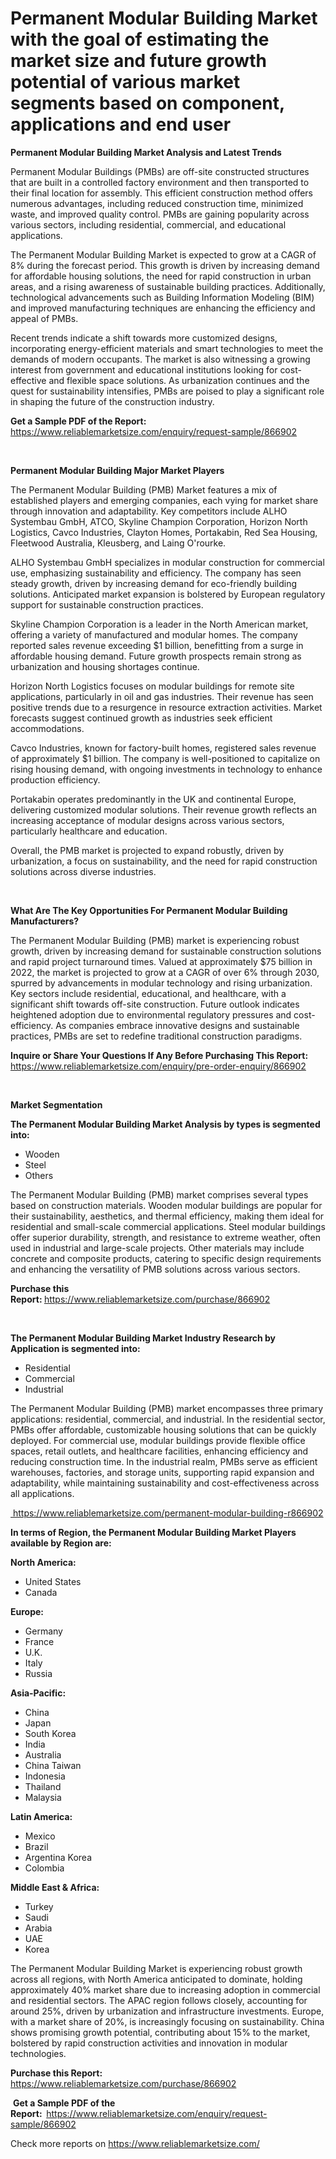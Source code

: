 <p><h1>Permanent Modular Building Market with the goal of estimating the market size and future growth potential of various market segments based on component, applications and end user</h1></p><p><strong>Permanent Modular Building Market Analysis and Latest Trends</strong></p>
<p><p>Permanent Modular Buildings (PMBs) are off-site constructed structures that are built in a controlled factory environment and then transported to their final location for assembly. This efficient construction method offers numerous advantages, including reduced construction time, minimized waste, and improved quality control. PMBs are gaining popularity across various sectors, including residential, commercial, and educational applications.</p><p>The Permanent Modular Building Market is expected to grow at a CAGR of 8% during the forecast period. This growth is driven by increasing demand for affordable housing solutions, the need for rapid construction in urban areas, and a rising awareness of sustainable building practices. Additionally, technological advancements such as Building Information Modeling (BIM) and improved manufacturing techniques are enhancing the efficiency and appeal of PMBs.</p><p>Recent trends indicate a shift towards more customized designs, incorporating energy-efficient materials and smart technologies to meet the demands of modern occupants. The market is also witnessing a growing interest from government and educational institutions looking for cost-effective and flexible space solutions. As urbanization continues and the quest for sustainability intensifies, PMBs are poised to play a significant role in shaping the future of the construction industry.</p></p>
<p><strong>Get a Sample PDF of the Report:&nbsp;</strong> <a href="https://www.reliablemarketsize.com/enquiry/request-sample/866902?utm_campaign=3165&utm_medium=2&utm_source=Github&utm_content=ia&utm_term=10042025&utm_id=permanent-modular-building">https://www.reliablemarketsize.com/enquiry/request-sample/866902</a></p>
<p>&nbsp;</p>
<p><strong>Permanent Modular Building Major Market Players</strong></p>
<p><p>The Permanent Modular Building (PMB) Market features a mix of established players and emerging companies, each vying for market share through innovation and adaptability. Key competitors include ALHO Systembau GmbH, ATCO, Skyline Champion Corporation, Horizon North Logistics, Cavco Industries, Clayton Homes, Portakabin, Red Sea Housing, Fleetwood Australia, Kleusberg, and Laing O'rourke.</p><p>ALHO Systembau GmbH specializes in modular construction for commercial use, emphasizing sustainability and efficiency. The company has seen steady growth, driven by increasing demand for eco-friendly building solutions. Anticipated market expansion is bolstered by European regulatory support for sustainable construction practices.</p><p>Skyline Champion Corporation is a leader in the North American market, offering a variety of manufactured and modular homes. The company reported sales revenue exceeding $1 billion, benefitting from a surge in affordable housing demand. Future growth prospects remain strong as urbanization and housing shortages continue.</p><p>Horizon North Logistics focuses on modular buildings for remote site applications, particularly in oil and gas industries. Their revenue has seen positive trends due to a resurgence in resource extraction activities. Market forecasts suggest continued growth as industries seek efficient accommodations.</p><p>Cavco Industries, known for factory-built homes, registered sales revenue of approximately $1 billion. The company is well-positioned to capitalize on rising housing demand, with ongoing investments in technology to enhance production efficiency.</p><p>Portakabin operates predominantly in the UK and continental Europe, delivering customized modular solutions. Their revenue growth reflects an increasing acceptance of modular designs across various sectors, particularly healthcare and education.</p><p>Overall, the PMB market is projected to expand robustly, driven by urbanization, a focus on sustainability, and the need for rapid construction solutions across diverse industries.</p></p>
<p>&nbsp;</p>
<p><strong>What Are The Key Opportunities For Permanent Modular Building Manufacturers?</strong></p>
<p><p>The Permanent Modular Building (PMB) market is experiencing robust growth, driven by increasing demand for sustainable construction solutions and rapid project turnaround times. Valued at approximately $75 billion in 2022, the market is projected to grow at a CAGR of over 6% through 2030, spurred by advancements in modular technology and rising urbanization. Key sectors include residential, educational, and healthcare, with a significant shift towards off-site construction. Future outlook indicates heightened adoption due to environmental regulatory pressures and cost-efficiency. As companies embrace innovative designs and sustainable practices, PMBs are set to redefine traditional construction paradigms.</p></p>
<p><strong>Inquire or Share Your Questions If Any Before Purchasing This Report:</strong> <a href="https://www.reliablemarketsize.com/enquiry/pre-order-enquiry/866902?utm_campaign=3165&utm_medium=2&utm_source=Github&utm_content=ia&utm_term=10042025&utm_id=permanent-modular-building">https://www.reliablemarketsize.com/enquiry/pre-order-enquiry/866902</a></p>
<p>&nbsp;</p>
<p><strong>Market Segmentation</strong></p>
<p><strong>The Permanent Modular Building Market Analysis by types is segmented into:</strong></p>
<p><ul><li>Wooden</li><li>Steel</li><li>Others</li></ul></p>
<p><p>The Permanent Modular Building (PMB) market comprises several types based on construction materials. Wooden modular buildings are popular for their sustainability, aesthetics, and thermal efficiency, making them ideal for residential and small-scale commercial applications. Steel modular buildings offer superior durability, strength, and resistance to extreme weather, often used in industrial and large-scale projects. Other materials may include concrete and composite products, catering to specific design requirements and enhancing the versatility of PMB solutions across various sectors.</p></p>
<p><strong>Purchase this Report:&nbsp;</strong><a href="https://www.reliablemarketsize.com/purchase/866902?utm_campaign=3165&utm_medium=2&utm_source=Github&utm_content=ia&utm_term=10042025&utm_id=permanent-modular-building">https://www.reliablemarketsize.com/purchase/866902</a></p>
<p>&nbsp;</p>
<p><strong>The Permanent Modular Building Market Industry Research by Application is segmented into:</strong></p>
<p><ul><li>Residential</li><li>Commercial</li><li>Industrial</li></ul></p>
<p><p>The Permanent Modular Building (PMB) market encompasses three primary applications: residential, commercial, and industrial. In the residential sector, PMBs offer affordable, customizable housing solutions that can be quickly deployed. For commercial use, modular buildings provide flexible office spaces, retail outlets, and healthcare facilities, enhancing efficiency and reducing construction time. In the industrial realm, PMBs serve as efficient warehouses, factories, and storage units, supporting rapid expansion and adaptability, while maintaining sustainability and cost-effectiveness across all applications.</p></p>
<p><a href="https://www.reliablemarketsize.com/permanent-modular-building-r866902?utm_campaign=3165&utm_medium=2&utm_source=Github&utm_content=ia&utm_term=10042025&utm_id=permanent-modular-building">&nbsp;https://www.reliablemarketsize.com/permanent-modular-building-r866902</a></p>
<p><strong>In terms of Region, the Permanent Modular Building Market Players available by Region are:</strong></p>
<p>
    <p> <strong> North America: </strong>
        <ul>
            <li>United States</li>
            <li>Canada</li>
        </ul>
        </p> 
    <p> <strong> Europe: </strong>
        <ul>
            <li>Germany</li>
            <li>France</li>
            <li>U.K.</li>
            <li>Italy</li>
            <li>Russia</li>
        </ul>
        </p> 
    <p> <strong> Asia-Pacific: </strong>
        <ul>
            <li>China</li>
            <li>Japan</li>
            <li>South Korea</li>
            <li>India</li>
            <li>Australia</li>
            <li>China Taiwan</li>
            <li>Indonesia</li>
            <li>Thailand</li>
            <li>Malaysia</li>
        </ul>
        </p> 
    <p> <strong> Latin America: </strong>
        <ul>
            <li>Mexico</li>
            <li>Brazil</li>
            <li>Argentina Korea</li>
            <li>Colombia</li>
        </ul>
        </p> 
    <p> <strong> Middle East & Africa: </strong>
        <ul>
            <li>Turkey</li>
            <li>Saudi</li>
            <li>Arabia</li>
            <li>UAE</li>
            <li>Korea</li>
        </ul>
    </p>
    </p>
<p><p>The Permanent Modular Building Market is experiencing robust growth across all regions, with North America anticipated to dominate, holding approximately 40% market share due to increasing adoption in commercial and residential sectors. The APAC region follows closely, accounting for around 25%, driven by urbanization and infrastructure investments. Europe, with a market share of 20%, is increasingly focusing on sustainability. China shows promising growth potential, contributing about 15% to the market, bolstered by rapid construction activities and innovation in modular technologies.</p></p>
<p><strong>Purchase this Report: </strong><a href="https://www.reliablemarketsize.com/purchase/866902?utm_campaign=3165&utm_medium=2&utm_source=Github&utm_content=ia&utm_term=10042025&utm_id=permanent-modular-building">https://www.reliablemarketsize.com/purchase/866902</a></p>
<p>&nbsp;<strong>Get a Sample PDF of the Report:&nbsp;&nbsp;</strong><a href="https://www.reliablemarketsize.com/enquiry/request-sample/866902?utm_campaign=3165&utm_medium=2&utm_source=Github&utm_content=ia&utm_term=10042025&utm_id=permanent-modular-building">https://www.reliablemarketsize.com/enquiry/request-sample/866902</a></p>
<p><strong></strong></p>
<p>Check more reports on <a href="https://www.reliablemarketsize.com/?utm_campaign=3165&utm_medium=2&utm_source=Github&utm_content=ia&utm_term=10042025&utm_id=permanent-modular-building">https://www.reliablemarketsize.com/</a></p>